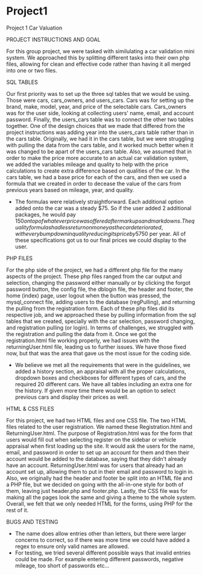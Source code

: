# Project1
Project 1 Car Valuation

PROJECT INSTRUCTIONS AND GOAL

For this group project, we were tasked with similulating a car validation mini system. We approached this by splitting different tasks into their own php files, 
allowing for clean and effective code rather than having it all merged into one or two files. 

SQL TABLES

Our first priority was to set up the three sql tables that we would be using. Those were cars, cars_owners, and users_cars. Cars was for setting up the brand, 
make, model, year, and price of the selectable cars. Cars_owners was for the user side, looking at collecting users' name, email, and account password. Finally, 
the users_cars table was to connect the other two tables together. One of the design choices that we made that differed from the project instructions was adding year 
into the users_cars table rather than in the cars table. Originally, we had it in the cars table, but we were struggling with pulling the data from the cars table, 
and it worked much better when it was changed to be apart of the users_cars table. Also, we assumed that in order to make the price more accurate to an actual car 
validation system, we added the variables mileage and quality to help with the price calculations to create extra difference based on qualities of the car. 
In the cars table, we had a base price for each of the cars, and then we used a formula that we created in order to decease the value of the cars from previous years 
based on mileage, year, and quality.

* The formulas were relatively straightforward. Each additional option added onto the car was a steady $75. So if the user added 2 additional packages, he would pay $150 on top of whatever price was offered after markups and markdowns. The quality formulas had less return on money as the car deteriorated, with every bump down in quality reducing its price by 5%. Mileage had the same effect, where after 10,000 miles, the cars price would be reduced by 5%, and after 40,000, the price would reduce 10%, finally over 70,000 miles reduced price 15%. The final price of the car would then be distributed onto either dealer owned, certified pre owned, privately owned, and trade in value. Private owner would sell at its evaluated price, dealer would boost 15%, CPO would boost 10%, and trade in would drop to 80% value. Finally we added the price depreciation per year, which is a steady -$750 per year. All of these specifications got us to our final prices we could display to the user.

PHP FILES

For the php side of the project, we had a different php file for the many aspects of the project. These php files ranged from the car output and selection, changing 
the password either manually or by clicking the forgot password button, the config file, the dblogin file, the header and footer, the home (index) page, user logout 
when the button was pressed, the mysql_connect file, adding users to the database (regPulling), and returning the pulling from the registration form. Each of these 
php files did its respective job, and we approached these by pulling information from the sql tables that we created, specially with the car selection, password 
changing, and registration pulling (or login). In terms of challenges, we struggled with the registration and pulling the data from it. Once we got the 
registration.html file working properly, we had issues with the returningUser.html file, leading us to further issues. We have those fixed now, but that was the area 
that gave us the most issue for the coding side.

* We believe we met all the requirements that were in the guidelines, we added a history section, an appraisal with all the proper calculations, dropdown boxes and checkboxes for different types of cars, and the required 20 different cars. We have all tables including an extra one for the history. If given more time there would be an option to select previous cars and display their prices as well. 

HTML & CSS FILES

For this project, we had two HTML files and one CSS file. The two HTML files related to the user registration. We named these Registration.html and ReturningUser.html.
The purpose of Registration.html was for the form that users would fill out when selecting register on the sidebar or vehicle appraisal when first loading up the site.
It would ask the users for the name, email, and password in order to set up an account for them and then their account would be added to the database, saying that they
didn't already have an account. ReturningUser.html was for users that already had an account set up, allowing them to put in their email and password to login in. 
Also, we originally had the header and footer be split into an HTML file and a PHP file, but we decided on going with the all-in-one style for both of them, leaving 
just header.php and footer.php. Lastly, the CSS file was for making all the pages look the same and giving a theme to the whole system. Overall, we felt that we only
needed HTML for the forms, using PHP for the rest of it.

BUGS AND TESTING

* The name does allow entries other than letters, but there were larger concerns to correct, so if there was more time we could have added a regex to ensure only valid names are allowed.
* For testing, we tried several different possible ways that invalid entries could be made. For example entering different passwords, negative mileage, too short of passwords etc...
